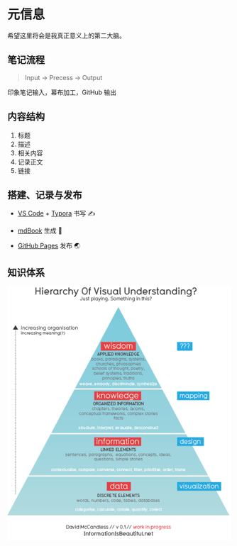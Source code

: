 # 元信息

希望这里将会是我真正意义上的第二大脑。

## 笔记流程

> Input -> Precess -> Output

印象笔记输入，幕布加工，GitHub 输出


## 内容结构

1. 标题
2. 描述
3. 相关内容 
4. 记录正文
5. 链接

## 搭建、记录与发布

* [VS Code](https://code.visualstudio.com/) + [Typora](https://typora.io/) 书写 ✍️
* [mdBook](https://github.com/rust-lang/mdBook) 生成 🧰

* [GitHub Pages](https://pages.github.com/) 发布 🌏

## 知识体系

![Knowledge Hierachy](./assets/knowledge_hierarchy.png)

